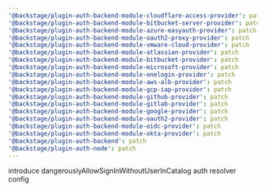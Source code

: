 ```yaml
---
'@backstage/plugin-auth-backend-module-cloudflare-access-provider': patch
'@backstage/plugin-auth-backend-module-bitbucket-server-provider': patch
'@backstage/plugin-auth-backend-module-azure-easyauth-provider': patch
'@backstage/plugin-auth-backend-module-oauth2-proxy-provider': patch
'@backstage/plugin-auth-backend-module-vmware-cloud-provider': patch
'@backstage/plugin-auth-backend-module-atlassian-provider': patch
'@backstage/plugin-auth-backend-module-bitbucket-provider': patch
'@backstage/plugin-auth-backend-module-microsoft-provider': patch
'@backstage/plugin-auth-backend-module-onelogin-provider': patch
'@backstage/plugin-auth-backend-module-aws-alb-provider': patch
'@backstage/plugin-auth-backend-module-gcp-iap-provider': patch
'@backstage/plugin-auth-backend-module-github-provider': patch
'@backstage/plugin-auth-backend-module-gitlab-provider': patch
'@backstage/plugin-auth-backend-module-google-provider': patch
'@backstage/plugin-auth-backend-module-oauth2-provider': patch
'@backstage/plugin-auth-backend-module-oidc-provider': patch
'@backstage/plugin-auth-backend-module-okta-provider': patch
'@backstage/plugin-auth-backend': patch
'@backstage/plugin-auth-node': patch
---
```


introduce dangerouslyAllowSignInWithoutUserInCatalog auth resolver config
